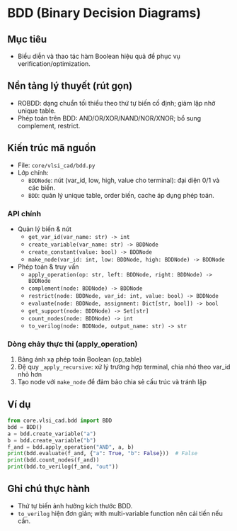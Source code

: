 # BDD (Binary Decision Diagrams)

## Mục tiêu
- Biểu diễn và thao tác hàm Boolean hiệu quả để phục vụ verification/optimization.

## Nền tảng lý thuyết (rút gọn)
- ROBDD: dạng chuẩn tối thiểu theo thứ tự biến cố định; giảm lặp nhờ unique table.
- Phép toán trên BDD: AND/OR/XOR/NAND/NOR/XNOR; bổ sung complement, restrict.

## Kiến trúc mã nguồn
- File: `core/vlsi_cad/bdd.py`
- Lớp chính:
  - `BDDNode`: nút (var_id, low, high, value cho terminal): đại diện 0/1 và các biến.
  - `BDD`: quản lý unique table, order biến, cache áp dụng phép toán.

### API chính
- Quản lý biến & nút
  - `get_var_id(var_name: str) -> int`
  - `create_variable(var_name: str) -> BDDNode`
  - `create_constant(value: bool) -> BDDNode`
  - `make_node(var_id: int, low: BDDNode, high: BDDNode) -> BDDNode`
- Phép toán & truy vấn
  - `apply_operation(op: str, left: BDDNode, right: BDDNode) -> BDDNode`
  - `complement(node: BDDNode) -> BDDNode`
  - `restrict(node: BDDNode, var_id: int, value: bool) -> BDDNode`
  - `evaluate(node: BDDNode, assignment: Dict[str, bool]) -> bool`
  - `get_support(node: BDDNode) -> Set[str]`
  - `count_nodes(node: BDDNode) -> int`
  - `to_verilog(node: BDDNode, output_name: str) -> str`

### Dòng chảy thực thi (apply_operation)
1) Bảng ánh xạ phép toán Boolean (op_table)
2) Đệ quy `_apply_recursive`: xử lý trường hợp terminal, chia nhỏ theo var_id nhỏ hơn
3) Tạo node với `make_node` để đảm bảo chia sẻ cấu trúc và tránh lặp

## Ví dụ
```python
from core.vlsi_cad.bdd import BDD
bdd = BDD()
a = bdd.create_variable("a")
b = bdd.create_variable("b")
f_and = bdd.apply_operation("AND", a, b)
print(bdd.evaluate(f_and, {"a": True, "b": False}))  # False
print(bdd.count_nodes(f_and))
print(bdd.to_verilog(f_and, "out"))
```

## Ghi chú thực hành
- Thứ tự biến ảnh hưởng kích thước BDD.
- `to_verilog` hiện đơn giản; with multi-variable function nên cải tiến nếu cần.
